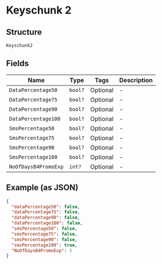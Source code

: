 
# Keyschunk 2

## Structure

`Keyschunk2`

## Fields

| Name | Type | Tags | Description |
|  --- | --- | --- | --- |
| `DataPercentage50` | `bool?` | Optional | - |
| `DataPercentage75` | `bool?` | Optional | - |
| `DataPercentage90` | `bool?` | Optional | - |
| `DataPercentage100` | `bool?` | Optional | - |
| `SmsPercentage50` | `bool?` | Optional | - |
| `SmsPercentage75` | `bool?` | Optional | - |
| `SmsPercentage90` | `bool?` | Optional | - |
| `SmsPercentage100` | `bool?` | Optional | - |
| `NoOfDaysB4PromoExp` | `int?` | Optional | - |

## Example (as JSON)

```json
{
  "dataPercentage50": false,
  "dataPercentage75": false,
  "dataPercentage90": false,
  "dataPercentage100": false,
  "smsPercentage50": false,
  "smsPercentage75": false,
  "smsPercentage90": false,
  "smsPercentage100": true,
  "NoOfDaysB4PromoExp": 5
}
```

